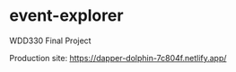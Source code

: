 # event-explorer
WDD330 Final Project


Production site: https://dapper-dolphin-7c804f.netlify.app/
